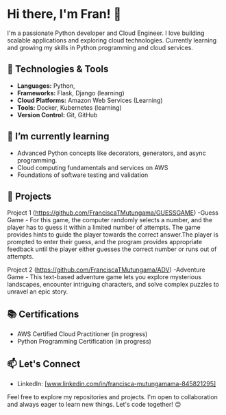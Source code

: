 # Hi there, I'm Fran! 👋
I'm a passionate Python developer and Cloud Engineer. I love building scalable applications and exploring cloud technologies. Currently learning and growing my skills in Python programming and cloud services.

## 🔧 Technologies & Tools
- **Languages:** Python, 
- **Frameworks:** Flask, Django (learning)
- **Cloud Platforms:** Amazon Web Services (Learning)
- **Tools:** Docker, Kubernetes (learning)
- **Version Control:** Git, GitHub

## 🌱 I’m currently learning
- Advanced Python concepts like decorators, generators, and async programming.
- Cloud computing fundamentals and services on AWS 
- Foundations of software testing and validation

## 💼 Projects
Project 1 (https://github.com/FranciscaTMutungama/GUESSGAME)
-Guess Game - For this game, the computer randomly selects a number, and the player has to guess it within a limited number of attempts. The game provides hints to guide the player towards the correct answer.The player is prompted to enter their guess, and the program provides appropriate feedback until the player either guesses the correct number or runs out of attempts. 

Project 2 (https://github.com/FranciscaTMutungama/ADV)
-Adventure Game - This text-based adventure game lets you explore mysterious landscapes, encounter intriguing characters, and solve complex puzzles to unravel an epic story.


## 📚 Certifications
- AWS Certified Cloud Practitioner (in progress)
- Python Programming Certification (in progress)

## 📫 Let's Connect
- LinkedIn: [www.linkedin.com/in/francisca-mutungamama-845821295]
  

Feel free to explore my repositories and projects. I'm open to collaboration and always eager to learn new things. Let's code together! 😊

